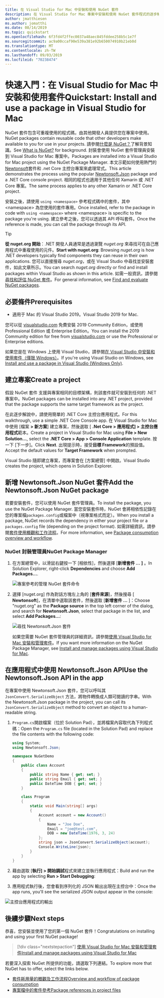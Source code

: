 ```yaml
---
title: 在 Visual Studio for Mac 中安裝和使用 NuGet 套件
description: 在 Visual Studio for Mac 專案中安裝和使用 NuGet 套件程式的逐步解說教學課程。
author: jmatthiesen
ms.author: jomatthi
ms.date: 08/14/2019
ms.topic: quickstart
ms.openlocfilehash: 6f3fd4f2ffec0037a48aec845fddee258b5c1e7f
ms.sourcegitcommit: ac9a00ccaf90e539a381e92b650074910b21eb0d
ms.translationtype: MT
ms.contentlocale: zh-TW
ms.lasthandoff: 09/03/2019
ms.locfileid: "70238474"
---
```

# <a name="quickstart-install-and-use-a-package-in-visual-studio-for-mac"></a><span data-ttu-id="9d002-103">快速入門：在 Visual Studio for Mac 中安裝和使用套件</span><span class="sxs-lookup"><span data-stu-id="9d002-103">Quickstart: Install and use a package in Visual Studio for Mac</span></span>

<span data-ttu-id="9d002-104">NuGet 套件包含可重複使用的程式碼，由其他開發人員提供您在專案中使用。</span><span class="sxs-lookup"><span data-stu-id="9d002-104">NuGet packages contain reusable code that other developers make available to you for use in your projects.</span></span> <span data-ttu-id="9d002-105">請參閱[什麼是 NuGet？](../What-is-NuGet.md)了解背景知識。</span><span class="sxs-lookup"><span data-stu-id="9d002-105">See [What is NuGet?](../What-is-NuGet.md) for background.</span></span> <span data-ttu-id="9d002-106">封裝會使用 NuGet 套件管理員安裝到 Visual Studio for Mac 專案中。</span><span class="sxs-lookup"><span data-stu-id="9d002-106">Packages are installed into a Visual Studio for Mac project using the NuGet Package Manager.</span></span> <span data-ttu-id="9d002-107">本文示範如何使用熱門的[Newtonsoft](https://www.nuget.org/packages/Newtonsoft.Json/)套件和 .net Core 主控台專案來處理常式。</span><span class="sxs-lookup"><span data-stu-id="9d002-107">This article demonstrates the process using the popular [Newtonsoft.Json](https://www.nuget.org/packages/Newtonsoft.Json/) package and a .NET Core console project.</span></span> <span data-ttu-id="9d002-108">相同的程式也適用于其他任何 Xamarin 或 .NET Core 專案。</span><span class="sxs-lookup"><span data-stu-id="9d002-108">The same process applies to any other Xamarin or .NET Core project.</span></span>

<span data-ttu-id="9d002-109">安裝之後，請使用 `using <namespace>` 參考程式碼中的套件，其中 \<namespace\> 為您使用的套件專用。</span><span class="sxs-lookup"><span data-stu-id="9d002-109">Once installed, refer to the package in code with `using <namespace>` where \<namespace\> is specific to the package you're using.</span></span> <span data-ttu-id="9d002-110">建立參考之後，您可以透過其 API 呼叫套件。</span><span class="sxs-lookup"><span data-stu-id="9d002-110">Once the reference is made, you can call the package through its API.</span></span>

> [!Tip]
> <span data-ttu-id="9d002-111">**從 nuget.org 開始**：.NET 開發人員通常是透過瀏覽 *nuget.org* 來尋找可在自己應用程式中重複使用的元件。</span><span class="sxs-lookup"><span data-stu-id="9d002-111">**Start with nuget.org**: Browsing *nuget.org* is how .NET developers typically find components they can reuse in their own applications.</span></span> <span data-ttu-id="9d002-112">您可以直接搜尋 *nuget.org*，或在 Visual Studio 中尋找並安裝套件，如此文章所示。</span><span class="sxs-lookup"><span data-stu-id="9d002-112">You can search *nuget.org* directly or find and install packages within Visual Studio as shown in this article.</span></span> <span data-ttu-id="9d002-113">如需一般資訊，請參閱[尋找和評估 NuGet 套件](../consume-packages/finding-and-choosing-packages.md)。</span><span class="sxs-lookup"><span data-stu-id="9d002-113">For general information, see [Find and evaluate NuGet packages](../consume-packages/finding-and-choosing-packages.md).</span></span>

## <a name="prerequisites"></a><span data-ttu-id="9d002-114">必要條件</span><span class="sxs-lookup"><span data-stu-id="9d002-114">Prerequisites</span></span>

- <span data-ttu-id="9d002-115">適用于 Mac 的 Visual Studio 2019。</span><span class="sxs-lookup"><span data-stu-id="9d002-115">Visual Studio 2019 for Mac.</span></span>

<span data-ttu-id="9d002-116">您可以從 [visualstudio.com](https://www.visualstudio.com/) 免費安裝 2019 Community Edition，或使用 Professional Edition 或 Enterprise Edition。</span><span class="sxs-lookup"><span data-stu-id="9d002-116">You can install the 2019 Community edition for free from [visualstudio.com](https://www.visualstudio.com/) or use the Professional or Enterprise editions.</span></span>

<span data-ttu-id="9d002-117">如果您是在 Windows 上使用 Visual Studio，請參閱[在 Visual Studio 中安裝和使用套件（僅限 Windows）](install-and-use-a-package-in-visual-studio.md)。</span><span class="sxs-lookup"><span data-stu-id="9d002-117">If you're using Visual Studio on Windows, see [Install and use a package in Visual Studio (Windows Only)](install-and-use-a-package-in-visual-studio.md).</span></span>

## <a name="create-a-project"></a><span data-ttu-id="9d002-118">建立專案</span><span class="sxs-lookup"><span data-stu-id="9d002-118">Create a project</span></span>

<span data-ttu-id="9d002-119">假設 NuGet 套件 支援與專案相同的目標架構，則該套件就可安裝到任何的 .NET 專案中。</span><span class="sxs-lookup"><span data-stu-id="9d002-119">NuGet packages can be installed into any .NET project, provided that the package supports the same target framework as the project.</span></span>

<span data-ttu-id="9d002-120">在此逐步解說中，請使用簡單的 .NET Core 主控台應用程式。</span><span class="sxs-lookup"><span data-stu-id="9d002-120">For this walkthrough, use a simple .NET Core Console app.</span></span> <span data-ttu-id="9d002-121">在 Visual Studio for Mac 中使用 [檔案 **> 新方案**] 建立專案，然後選取 [ **.Net Core > 應用程式] > 主控台應用程式**範本。</span><span class="sxs-lookup"><span data-stu-id="9d002-121">Create a project in Visual Studio for Mac using **File > New Solution...**, select the **.NET Core > App > Console Application** template.</span></span> <span data-ttu-id="9d002-122">按一下 [下一步]。</span><span class="sxs-lookup"><span data-stu-id="9d002-122">Click **Next**.</span></span> <span data-ttu-id="9d002-123">出現提示時，接受**目標 Framework**的預設值。</span><span class="sxs-lookup"><span data-stu-id="9d002-123">Accept the default values for **Target Framework** when prompted.</span></span>

<span data-ttu-id="9d002-124">Visual Studio 隨即建立專案，而專案會在 [方案總管] 中開啟。</span><span class="sxs-lookup"><span data-stu-id="9d002-124">Visual Studio creates the project, which opens in Solution Explorer.</span></span>

## <a name="add-the-newtonsoftjson-nuget-package"></a><span data-ttu-id="9d002-125">新增 Newtonsoft.Json NuGet 套件</span><span class="sxs-lookup"><span data-stu-id="9d002-125">Add the Newtonsoft.Json NuGet package</span></span>

<span data-ttu-id="9d002-126">若要安裝套件，您可以使用 NuGet 套件管理員。</span><span class="sxs-lookup"><span data-stu-id="9d002-126">To install the package, you use the NuGet Package Manager.</span></span> <span data-ttu-id="9d002-127">當您安裝套件時，NuGet 會將相依性記錄在您的專案檔`packages.config`或檔案中（視專案格式而定）。</span><span class="sxs-lookup"><span data-stu-id="9d002-127">When you install a package, NuGet records the dependency in  either your project file or a `packages.config` file (depending on the project format).</span></span> <span data-ttu-id="9d002-128">如需詳細資訊，請參閱[套件使用概觀和工作流程](../consume-packages/Overview-and-Workflow.md)。</span><span class="sxs-lookup"><span data-stu-id="9d002-128">For more information, see [Package consumption overview and workflow](../consume-packages/Overview-and-Workflow.md).</span></span>

### <a name="nuget-package-manager"></a><span data-ttu-id="9d002-129">NuGet 封裝管理員</span><span class="sxs-lookup"><span data-stu-id="9d002-129">NuGet Package Manager</span></span>

1. <span data-ttu-id="9d002-130">在方案總管中，以滑鼠右鍵按一下 [相依性]，然後選擇 [**新增套件 ...** **]** 。</span><span class="sxs-lookup"><span data-stu-id="9d002-130">In Solution Explorer, right-click **Dependencies** and choose **Add Packages...**.</span></span>

    ![專案參考的管理 NuGet 套件命令](media/QS_Use_Mac-02-ManageNuGetPackages.png)

1. <span data-ttu-id="9d002-132">選擇 [nuget.org] 作為對話方塊左上角的 [**套件來源**]，然後搜尋 [ **Newtonsoft**]，在清單中選取該套件，然後選取 [**新增套件 ...** ]：</span><span class="sxs-lookup"><span data-stu-id="9d002-132">Choose "nuget.org" as the **Package source** in the top left corner of the dialog, and search for **Newtonsoft.Json**, select that package in the list, and select **Add Packages...**:</span></span>

    ![尋找 Newtonsoft.Json 套件](media/QS_Use_Mac-03-NewtonsoftJson.png)

    <span data-ttu-id="9d002-134">如果您需要 NuGet 套件管理員的詳細資訊，請參閱[使用 Visual Studio for Mac 安裝和管理套件](../consume-packages/install-use-packages-visual-studio.md)。</span><span class="sxs-lookup"><span data-stu-id="9d002-134">If you want more information on the NuGet Package Manager, see [Install and manage packages using Visual Studio for Mac](../consume-packages/install-use-packages-visual-studio.md).</span></span>

## <a name="use-the-newtonsoftjson-api-in-the-app"></a><span data-ttu-id="9d002-135">在應用程式中使用 Newtonsoft.Json API</span><span class="sxs-lookup"><span data-stu-id="9d002-135">Use the Newtonsoft.Json API in the app</span></span>

<span data-ttu-id="9d002-136">在專案中使用 Newtonsoft.Json 套件，您可以呼叫其 `JsonConvert.SerializeObject` 方法，將物件轉換成人類可閱讀的字串。</span><span class="sxs-lookup"><span data-stu-id="9d002-136">With the Newtonsoft.Json package in the project, you can call its `JsonConvert.SerializeObject` method to convert an object to a human-readable string.</span></span>

1. <span data-ttu-id="9d002-137">`Program.cs`開啟檔案（位於 Solution Pad），並將檔案內容取代為下列程式碼：</span><span class="sxs-lookup"><span data-stu-id="9d002-137">Open the `Program.cs` file (located in the Solution Pad) and replace the file contents with the following code:</span></span>

    ```cs
    using System;
    using Newtonsoft.Json;

    namespace NuGetDemo
    {
        public class Account
        {
            public string Name { get; set; }
            public string Email { get; set; }
            public DateTime DOB { get; set; }
        }
    
        class Program
        {
            static void Main(string[] args)
            {
                Account account = new Account()
                {
                    Name = "Joe Doe",
                    Email = "joe@test.com",
                    DOB = new DateTime(1976, 3, 24)
                };
                string json = JsonConvert.SerializeObject(account);
                Console.WriteLine(json);
            }
        }
    }
    ```

1. <span data-ttu-id="9d002-138">藉由選取 [**執行] > 開始調試**程式來建立並執行應用程式：</span><span class="sxs-lookup"><span data-stu-id="9d002-138">Build and run the app by selecting **Run > Start Debugging**:</span></span>

1. <span data-ttu-id="9d002-139">應用程式執行後，您會看到序列化的 JSON 輸出出現在主控台中：</span><span class="sxs-lookup"><span data-stu-id="9d002-139">Once the app runs, you'll see the serialized JSON output appear in the console:</span></span>

  ![主控台應用程式的輸出](media/QS_Use_Mac-06-AppStart.png)

## <a name="next-steps"></a><span data-ttu-id="9d002-141">後續步驟</span><span class="sxs-lookup"><span data-stu-id="9d002-141">Next steps</span></span>
<span data-ttu-id="9d002-142">恭喜，您安裝並使用了您的第一個 NuGet 套件！</span><span class="sxs-lookup"><span data-stu-id="9d002-142">Congratulations on installing and using your first NuGet package!</span></span>

> [!div class="nextstepaction"]
> [<span data-ttu-id="9d002-143">使用 Visual Studio for Mac 安裝和管理套件</span><span class="sxs-lookup"><span data-stu-id="9d002-143">Install and manage packages using Visual Studio for Mac</span></span>](/visualstudio/mac/nuget-walkthrough?toc=/nuget/toc.json)

<span data-ttu-id="9d002-144">若要深入探索 NuGet 所提供的功能，請選取下列連結。</span><span class="sxs-lookup"><span data-stu-id="9d002-144">To explore more that NuGet has to offer, select the links below.</span></span>

- [<span data-ttu-id="9d002-145">套件耗用量的概觀及工作流程</span><span class="sxs-lookup"><span data-stu-id="9d002-145">Overview and workflow of package consumption</span></span>](../consume-packages/overview-and-workflow.md)
- [<span data-ttu-id="9d002-146">專案檔中的套件參考</span><span class="sxs-lookup"><span data-stu-id="9d002-146">Package references in project files</span></span>](../consume-packages/package-references-in-project-files.md)
